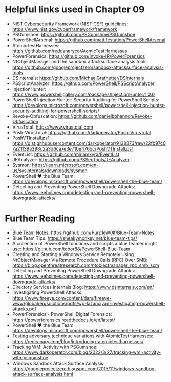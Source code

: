 # Helpful links used in Chapter 09
- NIST Cybersecurity Framework (NIST CSF) guidelines: https://www.nist.gov/cyberframework/framework
- PSGumshoe: https://github.com/PSGumshoe/PSGumshoe
- PowerShellArsenal: https://github.com/mattifestation/PowerShellArsenal
- AtomicTestHarnesses: https://github.com/redcanaryco/AtomicTestHarnesses
- PowerForensics: https://github.com/Invoke-IR/PowerForensics
- NtObjectManager and the sandbox attacksurface analysis tools: https://github.com/googleprojectzero/sandbox-attacksurface-analysis-tools
- DSInternals: https://github.com/MichaelGrafnetter/DSInternals
- PSScriptAnalyzer: https://github.com/PowerShell/PSScriptAnalyzer
- InjectionHunter: https://www.powershellgallery.com/packages/InjectionHunter/1.0.0
- PowerShell Injection Hunter: Security Auditing for PowerShell Scripts: https://devblogs.microsoft.com/powershell/powershell-injection-hunter-security-auditing-for-powershell-scripts/
- Revoke-Obfuscation: https://github.com/danielbohannon/Revoke-Obfuscation
- VirusTotal: https://www.virustotal.com
- Posh-VirusTotal: https://github.com/darkoperator/Posh-VirusTotal
- PoshVTInstall.ps1: https://gist.githubusercontent.com/darkoperator/9138373/raw/22fb97c07a21139a398c2a3d6ca7e3e710e476bc/PoshVTInstall.ps1
- EventList: https://github.com/miriamxyra/EventList
- JEAnalyzer: https://github.com/PSSecTools/JEAnalyzer
- Sysmon: https://learn.microsoft.com/en-us/sysinternals/downloads/sysmon
- PowerShell ♥ the Blue Team: https://devblogs.microsoft.com/powershell/powershell-the-blue-team/
- Detecting and Preventing PowerShell Downgrade Attacks: https://www.leeholmes.com/detecting-and-preventing-powershell-downgrade-attacks/

# Further Reading
- Blue Team Notes: https://github.com/Purp1eW0lf/Blue-Team-Notes
- Blue Team Tips: https://sneakymonkey.net/blue-team-tips/
- A collection of PowerShell functions and scripts a blue teamer might use: https://github.com/tobor88/PowerShell-Blue-Team
- Creating and Starting a Windows Service Remotely Using NtObjectManager Via Remote Procedure Calls (RPC) Over SMB: https://blog.openthreatresearch.com/ntobjectmanager_rpc_smb_scm
- Detecting and Preventing PowerShell Downgrade Attacks: https://www.leeholmes.com/detecting-and-preventing-powershell-downgrade-attacks/
- Directory Services Internals Blog: https://www.dsinternals.com/en/
- Investigating PowerShell Attacks: https://www.fireeye.com/content/dam/fireeye-www/global/en/solutions/pdfs/wp-lazanciyan-investigating-powershell-attacks.pdf
- PowerForensics - PowerShell Digital Forensics: https://powerforensics.readthedocs.io/en/latest/
- PowerShell ♥ the Blue Team: https://devblogs.microsoft.com/powershell/powershell-the-blue-team/
- Testing adversary technique variations with AtomicTestHarnesses: https://redcanary.com/blog/introducing-atomictestharnesses/
- Tracking WMI Activity with PSGumshoe: https://www.darkoperator.com/blog/2022/3/27/tracking-wmi-activity-with-psgumshoe
- Windows Sandbox Attack Surface Analysis: https://googleprojectzero.blogspot.com/2015/11/windows-sandbox-attack-surface-analysis.html